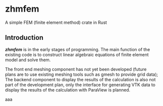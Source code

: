 # zhmfem
A simple FEM (finite element method) crate in Rust

## Introduction
***zhmfem*** is in the early stages of programming. The main function of the existing code is to construct linear algebraic equations of finite element model and solve them. 

The front end meshing component has not yet been developed (future plans are to use existing meshing tools such as gmesh to provide grid data); The backend component to display the results of the calculation is also not part of the development plan, only the interface for generating VTK data to display the results of the calculation with ParaView is planned.

aaa
